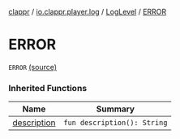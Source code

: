 [clappr](../../index.md) / [io.clappr.player.log](../index.md) / [LogLevel](index.md) / [ERROR](.)

# ERROR

`ERROR` [(source)](https://github.com/clappr/clappr-android/tree/dev/clappr/src/main/kotlin/io/clappr/player/log/LogLevel.kt#L5)

### Inherited Functions

| Name | Summary |
|---|---|
| [description](description.md) | `fun description(): String` |
